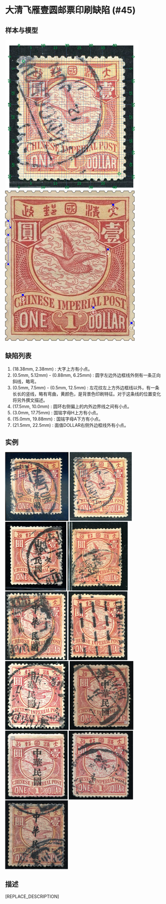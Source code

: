 # 大清飞雁壹圆邮票印刷缺陷 (#45)

## 样本与模型
<img src="sampling.png" height=480/> <img src="model.png" height=480/>

## 缺陷列表
1. (18.38mm, 2.38mm) :  大字上方有小点。
1. (0.5mm, 5.12mm) - (0.88mm, 6.25mm) :  圆字左边外边框线外侧有一条正向斜线，略弯。
1. (0.5mm, 7.5mm) - (0.5mm, 12.5mm) :  左花纹左上方外边框线以外，有一条长长的竖线，略有弯曲，黄颜色，是背景色印刷特征。对于这条线的位置变化将另外撰文描述。
1. (17.5mm, 10.0mm) :  圆环右侧偏上的内外边界线之间有小点。
1. (3.0mm, 17.75mm) :  国铭字母H上方有小点。
1. (15.0mm, 19.88mm) :  国铭字母A下方有小点。
1. (21.5mm, 22.5mm) :  面值DOLLAR右侧外边框线外有小点。


## 实例
<img src="2009-11-01_00029018010A.jpg" height=220/> <img src="2010-07-08_00034298106A.jpg" height=220/> <img src="2011-04-03_00042486038A.jpg" height=220/> <img src="2012-08-16_00067664014A.jpg" height=220/> <img src="2012-09-26_00067671011A.jpg" height=220/> <img src="2012-11-27_00075439005A.jpg" height=220/> <img src="2013-09-15_00122486054A.jpg" height=220/> <img src="2014-10-05_00156761011A.jpg" height=220/> <img src="2014-10-20_00159151027A.jpg" height=220/> <img src="2014-12-11_00163076125A.jpg" height=220/> <img src="2015-05-18_00177549069A.jpg" height=220/> 


## 描述
[REPLACE_DESCRIPTION]
